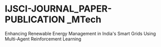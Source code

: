 # IJSCI-JOURNAL_PAPER-PUBLICATION _MTech
Enhancing Renewable Energy Management in India's Smart Grids Using Multi-Agent Reinforcement Learning
